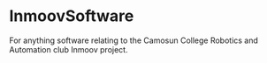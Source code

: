 # InmoovSoftware
For anything software relating to the Camosun College Robotics and Automation club Inmoov project.
